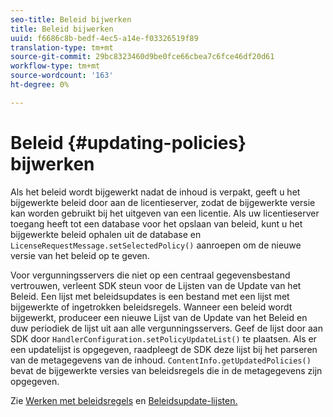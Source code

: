 ```yaml
---
seo-title: Beleid bijwerken
title: Beleid bijwerken
uuid: f6686c8b-bedf-4ec5-a14e-f03326519f89
translation-type: tm+mt
source-git-commit: 29bc8323460d9be0fce66cbea7c6fce46df20d61
workflow-type: tm+mt
source-wordcount: '163'
ht-degree: 0%

---
```



# Beleid {#updating-policies} bijwerken

Als het beleid wordt bijgewerkt nadat de inhoud is verpakt, geeft u het bijgewerkte beleid door aan de licentieserver, zodat de bijgewerkte versie kan worden gebruikt bij het uitgeven van een licentie. Als uw licentieserver toegang heeft tot een database voor het opslaan van beleid, kunt u het bijgewerkte beleid ophalen uit de database en `LicenseRequestMessage.setSelectedPolicy()` aanroepen om de nieuwe versie van het beleid op te geven.

Voor vergunningsservers die niet op een centraal gegevensbestand vertrouwen, verleent SDK steun voor de Lijsten van de Update van het Beleid. Een lijst met beleidsupdates is een bestand met een lijst met bijgewerkte of ingetrokken beleidsregels. Wanneer een beleid wordt bijgewerkt, produceer een nieuwe Lijst van de Update van het Beleid en duw periodiek de lijst uit aan alle vergunningsservers. Geef de lijst door aan SDK door `HandlerConfiguration.setPolicyUpdateList()` te plaatsen. Als er een updatelijst is opgegeven, raadpleegt de SDK deze lijst bij het parseren van de metagegevens van de inhoud. `ContentInfo.getUpdatedPolicies()` bevat de bijgewerkte versies van beleidsregels die in de metagegevens zijn opgegeven.

Zie [Werken met beleidsregels](../../../aaxs-protecting-content/content-working-with-policies/content-working-with-policies-overview.md) en [Beleidsupdate-lijsten.](/help/digital-rights-management/protecting-content/working-policies-overview/policy-update-lists/working-with-policy-update-lists.md)
